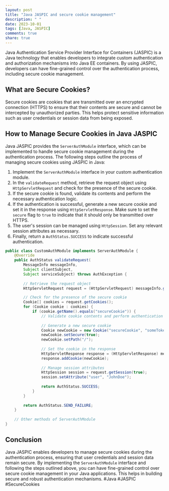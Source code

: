 ```yaml
---
layout: post
title: "Java JASPIC and secure cookie management"
description: " "
date: 2023-10-01
tags: [Java, JASPIC]
comments: true
share: true
---
```


Java Authentication Service Provider Interface for Containers (JASPIC) is a Java technology that enables developers to integrate custom authentication and authorization mechanisms into Java EE containers. By using JASPIC, developers can have fine-grained control over the authentication process, including secure cookie management.

## What are Secure Cookies?

Secure cookies are cookies that are transmitted over an encrypted connection (HTTPS) to ensure that their contents are secure and cannot be intercepted by unauthorized parties. This helps protect sensitive information such as user credentials or session data from being exposed.

## How to Manage Secure Cookies in Java JASPIC

Java JASPIC provides the `ServerAuthModule` interface, which can be implemented to handle secure cookie management during the authentication process. The following steps outline the process of managing secure cookies using JASPIC in Java:

1. Implement the `ServerAuthModule` interface in your custom authentication module.
2. In the `validateRequest` method, retrieve the request object using `HttpServletRequest` and check for the presence of the secure cookie.
3. If the secure cookie is found, validate its contents and perform the necessary authentication logic.
4. If the authentication is successful, generate a new secure cookie and set it in the response using `HttpServletResponse`. Make sure to set the `secure` flag to `true` to indicate that it should only be transmitted over HTTPS.
5. The user's session can be managed using `HttpSession`. Set any relevant session attributes as necessary.
6. Finally, return a `AuthStatus.SUCCESS` to indicate successful authentication.

```java
public class CustomAuthModule implements ServerAuthModule {
    @Override
    public AuthStatus validateRequest(
        MessageInfo messageInfo, 
        Subject clientSubject, 
        Subject serviceSubject) throws AuthException {
        
        // Retrieve the request object
        HttpServletRequest request = (HttpServletRequest) messageInfo.getRequestMessage();

        // Check for the presence of the secure cookie
        Cookie[] cookies = request.getCookies();
        for (Cookie cookie : cookies) {
            if (cookie.getName().equals("secureCookie")) {
                // Validate cookie contents and perform authentication logic
                
                // Generate a new secure cookie
                Cookie newCookie = new Cookie("secureCookie", "someToken");
                newCookie.setSecure(true);
                newCookie.setPath("/");
                
                // Set the cookie in the response
                HttpServletResponse response = (HttpServletResponse) messageInfo.getResponseMessage();
                response.addCookie(newCookie);
                
                // Manage session attributes
                HttpSession session = request.getSession(true);
                session.setAttribute("user", "JohnDoe");
                
                return AuthStatus.SUCCESS;
            }
        }
        
        return AuthStatus.SEND_FAILURE;
    }
    
    // Other methods of ServerAuthModule
}
```

## Conclusion

Java JASPIC enables developers to manage secure cookies during the authentication process, ensuring that user credentials and session data remain secure. By implementing the `ServerAuthModule` interface and following the steps outlined above, you can have fine-grained control over secure cookie management in your Java applications. This helps in building secure and robust authentication mechanisms. #Java #JASPIC #SecureCookies